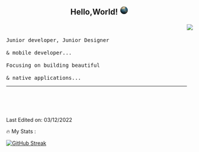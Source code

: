 <h2 align="center">

  Hello,World!
  <img alt="Earth" src="https://raw.githubusercontent.com/dev-akshat/archive/main/images/gifs/others/earth.gif" width="24px"/>
</h2>


  <img src="https://media.giphy.com/media/dWesBcTLavkZuG35MI/giphy.gif" height="300" align="right"/>

<p align="left">
  <samp>
    <br><br>
    Junior developer, Junior Designer
    <br><br>
     & mobile developer...
    <br><br>
    Focusing on building beautiful
    <br><br> 
    & native applications...
  </samp>
</p>

<hr/>

<br><br><br><br>
Last Edited on: 03/12/2022


:fire: My Stats :

[![GitHub Streak](http://github-readme-streak-stats.herokuapp.com?user=chrisbspro)](https://git.io/streak-stats)
<!---
Chrisbspro/Chrisbspro is a ✨ special ✨ repository because its `README.md` (this file) appears on your GitHub profile.
You can click the Preview link to take a look at your changes.
--->
